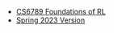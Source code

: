 * [CS6789 Foundations of RL](https://wensun.github.io/CS6789.html)
* [Spring 2023 Version](https://wensun.github.io/CS6789_spring_2023.html) 
